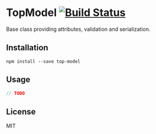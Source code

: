 # TopModel [![Build Status](https://travis-ci.org/object-layer/top-model.svg?branch=master)](https://travis-ci.org/object-layer/top-model)

Base class providing attributes, validation and serialization.

## Installation

```
npm install --save top-model
```

## Usage

```javascript
// TODO
```

## License

MIT
